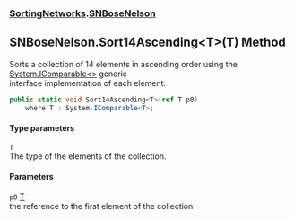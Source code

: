 ### [SortingNetworks](SortingNetworks.md 'SortingNetworks').[SNBoseNelson](SortingNetworks_SNBoseNelson.md 'SortingNetworks.SNBoseNelson')
## SNBoseNelson.Sort14Ascending&lt;T&gt;(T) Method
Sorts a collection of 14 elements in ascending order using the [System.IComparable&lt;&gt;](https://docs.microsoft.com/en-us/dotnet/api/System.IComparable-1 'System.IComparable`1') generic  
interface implementation of each element.  
```csharp
public static void Sort14Ascending<T>(ref T p0)
    where T : System.IComparable<T>;
```
#### Type parameters
<a name='SortingNetworks_SNBoseNelson_Sort14Ascending_T_(T)_T'></a>
`T`  
The type of the elements of the collection.
  
#### Parameters
<a name='SortingNetworks_SNBoseNelson_Sort14Ascending_T_(T)_p0'></a>
`p0` [T](SortingNetworks_SNBoseNelson_Sort14Ascending_T_(T).md#SortingNetworks_SNBoseNelson_Sort14Ascending_T_(T)_T 'SortingNetworks.SNBoseNelson.Sort14Ascending&lt;T&gt;(T).T')  
the reference to the first element of the collection
  
